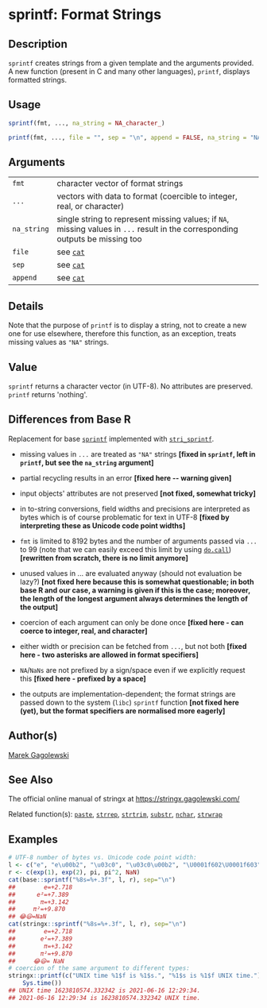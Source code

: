 # sprintf: Format Strings

## Description

`sprintf` creates strings from a given template and the arguments provided. A new function (present in C and many other languages), `printf`, displays formatted strings.

## Usage

```r
sprintf(fmt, ..., na_string = NA_character_)

printf(fmt, ..., file = "", sep = "\n", append = FALSE, na_string = "NA")
```

## Arguments

|             |                                                                                                                                |
|-------------|--------------------------------------------------------------------------------------------------------------------------------|
| `fmt`       | character vector of format strings                                                                                             |
| `...`       | vectors with data to format (coercible to integer, real, or character)                                                         |
| `na_string` | single string to represent missing values; if `NA`, missing values in `...` result in the corresponding outputs be missing too |
| `file`      | see [`cat`](https://stat.ethz.ch/R-manual/R-devel/library/base/help/cat.html)                                                  |
| `sep`       | see [`cat`](https://stat.ethz.ch/R-manual/R-devel/library/base/help/cat.html)                                                  |
| `append`    | see [`cat`](https://stat.ethz.ch/R-manual/R-devel/library/base/help/cat.html)                                                  |

## Details

Note that the purpose of `printf` is to display a string, not to create a new one for use elsewhere, therefore this function, as an exception, treats missing values as `"NA"` strings.

## Value

`sprintf` returns a character vector (in UTF-8). No attributes are preserved. `printf` returns \'nothing\'.

## Differences from Base R

Replacement for base [`sprintf`](https://stat.ethz.ch/R-manual/R-devel/library/base/help/sprintf.html) implemented with [`stri_sprintf`](https://stringi.gagolewski.com/rapi/stri_sprintf.html).

-   missing values in `...` are treated as `"NA"` strings **\[fixed in `sprintf`, left in `printf`, but see the `na_string` argument\]**

-   partial recycling results in an error **\[fixed here -- warning given\]**

-   input objects\' attributes are not preserved **\[not fixed, somewhat tricky\]**

-   in to-string conversions, field widths and precisions are interpreted as bytes which is of course problematic for text in UTF-8 **\[fixed by interpreting these as Unicode code point widths\]**

-   `fmt` is limited to 8192 bytes and the number of arguments passed via `...` to 99 (note that we can easily exceed this limit by using [`do.call`](https://stat.ethz.ch/R-manual/R-devel/library/base/help/do.call.html)) **\[rewritten from scratch, there is no limit anymore\]**

-   unused values in \... are evaluated anyway (should not evaluation be lazy?) **\[not fixed here because this is somewhat questionable; in both base R and our case, a warning is given if this is the case; moreover, the length of the longest argument always determines the length of the output\]**

-   coercion of each argument can only be done once **\[fixed here - can coerce to integer, real, and character\]**

-   either width or precision can be fetched from `...`, but not both **\[fixed here - two asterisks are allowed in format specifiers\]**

-   `NA`/`NaNs` are not prefixed by a sign/space even if we explicitly request this **\[fixed here - prefixed by a space\]**

-   the outputs are implementation-dependent; the format strings are passed down to the system (`libc`) `sprintf` function **\[not fixed here (yet), but the format specifiers are normalised more eagerly\]**

## Author(s)

[Marek Gagolewski](https://www.gagolewski.com/)

## See Also

The official online manual of <span class="pkg">stringx</span> at <https://stringx.gagolewski.com/>

Related function(s): [`paste`](paste.md), [`strrep`](strrep.md), [`strtrim`](strtrim.md), [`substr`](substr.md), [`nchar`](nchar.md), [`strwrap`](strwrap.md)

## Examples




```r
# UTF-8 number of bytes vs. Unicode code point width:
l <- c("e", "e\u00b2", "\u03c0", "\u03c0\u00b2", "\U0001f602\U0001f603")
r <- c(exp(1), exp(2), pi, pi^2, NaN)
cat(base::sprintf("%8s=%+.3f", l, r), sep="\n")
##        e=+2.718
##      e²=+7.389
##       π=+3.142
##     π²=+9.870
## 😂😃=NaN
cat(stringx::sprintf("%8s=%+.3f", l, r), sep="\n")
##        e=+2.718
##       e²=+7.389
##        π=+3.142
##       π²=+9.870
##     😂😃= NaN
# coercion of the same argument to different types:
stringx::printf(c("UNIX time %1$f is %1$s.", "%1$s is %1$f UNIX time."),
    Sys.time())
## UNIX time 1623810574.332342 is 2021-06-16 12:29:34.
## 2021-06-16 12:29:34 is 1623810574.332342 UNIX time.
```
